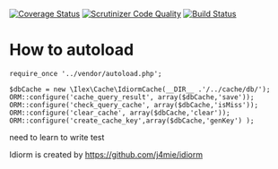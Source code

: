 [![Coverage Status](https://coveralls.io/repos/github/iLexN/Idiorm-Cache/badge.svg?branch=master)](https://coveralls.io/github/iLexN/Idiorm-Cache?branch=master)
[![Scrutinizer Code Quality](https://scrutinizer-ci.com/g/iLexN/Idiorm-Cache/badges/quality-score.png?b=master)](https://scrutinizer-ci.com/g/iLexN/Idiorm-Cache/?branch=master)
[![Build Status](https://travis-ci.org/iLexN/Idiorm-Cache.svg?branch=master)](https://travis-ci.org/iLexN/Idiorm-Cache)

# How to autoload


    require_once '../vendor/autoload.php';

    $dbCache = new \Ilex\Cache\IdiormCache(__DIR__ .'/../cache/db/');
    ORM::configure('cache_query_result', array($dbCache,'save'));
    ORM::configure('check_query_cache', array($dbCache,'isMiss'));
    ORM::configure('clear_cache', array($dbCache,'clear'));
    ORM::configure('create_cache_key',array($dbCache,'genKey') );



need to learn to write test

Idiorm is created by https://github.com/j4mie/idiorm
